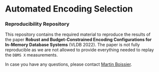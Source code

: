 # Automated Encoding Selection
### Reproducibility Repository

This repository contains the required material to reproduce the results of the paper **Robust and Budget-Constrained Encoding Configurations for In-Memory Database Systems** (VLDB 2022).
The paper is not fully reproducible as we are not allowed to provide everything needed to replay the `DBMS X` measurements.

In case you have any questions, please contact [Martin Boissier](https://hpi.de/plattner/people/phd-students/martin-boissier.html).

